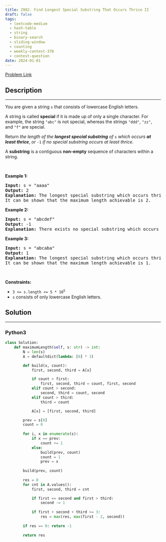 ```yaml
---
title: 2982. Find Longest Special Substring That Occurs Thrice II
draft: false
tags: 
  - leetcode-medium
  - hash-table
  - string
  - binary-search
  - sliding-window
  - counting
  - weekly-contest-378
  - contest-question
date: 2024-01-01
---
```


[Problem Link](https://leetcode.com/problems/find-longest-special-substring-that-occurs-thrice-ii/)

## Description

---
<p>You are given a string <code>s</code> that consists of lowercase English letters.</p>

<p>A string is called <strong>special</strong> if it is made up of only a single character. For example, the string <code>&quot;abc&quot;</code> is not special, whereas the strings <code>&quot;ddd&quot;</code>, <code>&quot;zz&quot;</code>, and <code>&quot;f&quot;</code> are special.</p>

<p>Return <em>the length of the <strong>longest special substring</strong> of </em><code>s</code> <em>which occurs <strong>at least thrice</strong></em>, <em>or </em><code>-1</code><em> if no special substring occurs at least thrice</em>.</p>

<p>A <strong>substring</strong> is a contiguous <strong>non-empty</strong> sequence of characters within a string.</p>

<p>&nbsp;</p>
<p><strong class="example">Example 1:</strong></p>

<pre>
<strong>Input:</strong> s = &quot;aaaa&quot;
<strong>Output:</strong> 2
<strong>Explanation:</strong> The longest special substring which occurs thrice is &quot;aa&quot;: substrings &quot;<u><strong>aa</strong></u>aa&quot;, &quot;a<u><strong>aa</strong></u>a&quot;, and &quot;aa<u><strong>aa</strong></u>&quot;.
It can be shown that the maximum length achievable is 2.
</pre>

<p><strong class="example">Example 2:</strong></p>

<pre>
<strong>Input:</strong> s = &quot;abcdef&quot;
<strong>Output:</strong> -1
<strong>Explanation:</strong> There exists no special substring which occurs at least thrice. Hence return -1.
</pre>

<p><strong class="example">Example 3:</strong></p>

<pre>
<strong>Input:</strong> s = &quot;abcaba&quot;
<strong>Output:</strong> 1
<strong>Explanation:</strong> The longest special substring which occurs thrice is &quot;a&quot;: substrings &quot;<u><strong>a</strong></u>bcaba&quot;, &quot;abc<u><strong>a</strong></u>ba&quot;, and &quot;abcab<u><strong>a</strong></u>&quot;.
It can be shown that the maximum length achievable is 1.
</pre>

<p>&nbsp;</p>
<p><strong>Constraints:</strong></p>

<ul>
	<li><code>3 &lt;= s.length &lt;= 5 * 10<sup>5</sup></code></li>
	<li><code>s</code> consists of only lowercase English letters.</li>
</ul>


## Solution

---
### Python3
``` py title='find-longest-special-substring-that-occurs-thrice-ii'
class Solution:
    def maximumLength(self, s: str) -> int:
        N = len(s)
        A = defaultdict(lambda: [0] * 3)

        def build(x, count):
            first, second, third = A[x]

            if count > first:
                first, second, third = count, first, second
            elif count > second:
                second, third = count, second
            elif count > third:
                third = count

            A[x] = [first, second, third]

        prev = s[0]
        count = 0
        
        for i, x in enumerate(s):
            if x == prev:
                count += 1
            else:
                build(prev, count)
                count = 1
                prev = x
            
        build(prev, count)
        
        res = 0
        for cnt in A.values():
            first, second, third = cnt

            if first == second and first > third:
                second -= 1
            
            if first + second + third >= 3:
                res = max(res, max(first - 2, second))
        
        if res == 0: return -1
        
        return res
```

